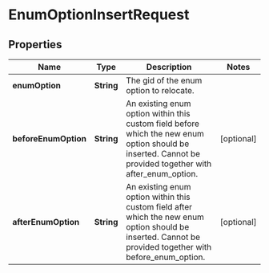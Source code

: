 # EnumOptionInsertRequest

## Properties
Name | Type | Description | Notes
------------ | ------------- | ------------- | -------------
**enumOption** | **String** | The gid of the enum option to relocate. | 
**beforeEnumOption** | **String** | An existing enum option within this custom field before which the new enum option should be inserted. Cannot be provided together with after_enum_option. |  [optional]
**afterEnumOption** | **String** | An existing enum option within this custom field after which the new enum option should be inserted. Cannot be provided together with before_enum_option. |  [optional]
